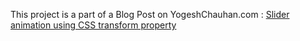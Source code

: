 This project is a part of a Blog Post on YogeshChauhan.com : <a href="https://yogeshchauhan.com/slider-animation-using-css-transform-property/" target="_blank">Slider animation using CSS transform property</a>
